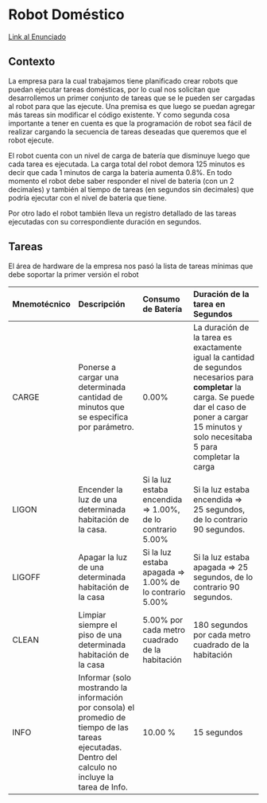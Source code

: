 # Robot Doméstico

[Link al Enunciado](https://docs.google.com/document/d/1TJVxY3xF8-Ig1GaY2PX6LDYja3RjdPzCVTwrkV0IPmo/edit?usp=sharing)

## Contexto

La empresa para la cual trabajamos tiene planificado crear robots que puedan ejecutar tareas domésticas, por lo cual nos solicitan que desarrollemos un primer conjunto de tareas que se le pueden ser cargadas al robot para que las ejecute. Una premisa es que luego se puedan agregar más tareas sin modificar el código existente. Y como segunda cosa importante a tener en cuenta es que la programación de robot sea fácil de realizar cargando la secuencia de tareas deseadas que queremos que el robot ejecute.

El robot cuenta con un nivel de carga de batería que disminuye luego que cada tarea es ejecutada. La carga total del robot demora 125 minutos es decir que cada 1 minutos de carga la bateria aumenta 0.8%. En todo momento el robot debe saber responder el nivel de bateria (con un 2 decimales) y también al tiempo de tareas (en segundos sin decimales) que podría ejecutar con el nivel de bateria que tiene.

Por otro lado el robot también lleva un registro detallado de las tareas ejecutadas con su correspondiente duración en segundos.

## Tareas

El área de hardware de la empresa nos pasó la lista de tareas mínimas que debe soportar la primer versión el robot

| Mnemotécnico | Descripción                                                                                                                                          | Consumo de Batería                                           | Duración de la tarea en Segundos                                                                                                                                                                           |
| :----------- | :--------------------------------------------------------------------------------------------------------------------------------------------------- | :----------------------------------------------------------- | :--------------------------------------------------------------------------------------------------------------------------------------------------------------------------------------------------------- |
| CARGE        | Ponerse a cargar una determinada cantidad de minutos que se especifica por parámetro.                                                                | 0.00%                                                        | La duración de la tarea es exactamente igual la cantidad de segundos necesarios para **completar** la carga. Se puede dar el caso de poner a cargar 15 minutos y solo necesitaba 5 para completar la carga |
| LIGON        | Encender la luz de una determinada habitación de la casa.                                                                                            | Si la luz estaba encendida \=\> 1.00%, de lo contrario 5.00% | Si la luz estaba encendida \=\> 25 segundos, de lo contrario 90 segundos.                                                                                                                                  |
| LIGOFF       | Apagar la luz de una determinada habitación de la casa                                                                                               | Si la luz estaba apagada \=\> 1.00% de lo contrario 5.00%    | Si la luz estaba apagada \=\> 25 segundos, de lo contrario 90 segundos.                                                                                                                                    |
| CLEAN        | Limpiar siempre el piso de una determinada habitación de la casa                                                                                     | 5.00% por cada metro cuadrado de la habitación               | 180 segundos por cada metro cuadrado de la habitación                                                                                                                                                      |
| INFO         | Informar (solo mostrando la información por consola) el promedio de tiempo de las tareas ejecutadas. Dentro del calculo no incluye la tarea de Info. | 10.00 %                                                      | 15 segundos                                                                                                                                                                                                |
